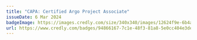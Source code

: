 ```yaml
---
title: "CAPA: Certified Argo Project Associate"
issueDate: 6 Mar 2024
badgeImage: https://images.credly.com/size/340x340/images/12624f9e-6b4a-43f0-b7a2-afb2c6cf8059/image.png
url: https://www.credly.com/badges/94866167-7c1e-48f3-81a8-5e0cc404e3de
---
```

